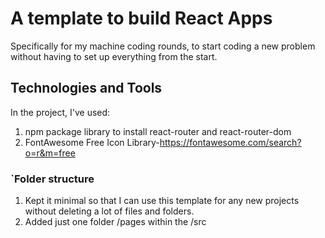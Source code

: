 # A template to build React Apps

Specifically for my machine coding rounds, to start coding a new problem without having to set up everything from the start.

## Technologies and Tools

In the project, I've used:
1. npm package library to install react-router and react-router-dom
2. FontAwesome Free Icon Library-https://fontawesome.com/search?o=r&m=free

### `Folder structure
1. Kept it minimal so that I can use this template for any new projects without deleting a lot of files and folders.
2. Added just one folder /pages within the /src


